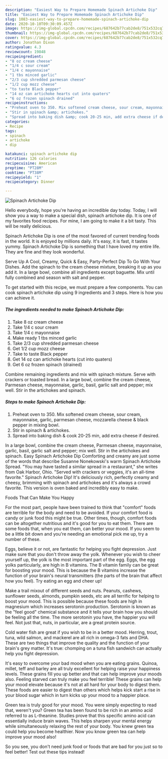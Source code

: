 ```yaml
---
description: "Easiest Way to Prepare Homemade Spinach Artichoke Dip"
title: "Easiest Way to Prepare Homemade Spinach Artichoke Dip"
slug: 1083-easiest-way-to-prepare-homemade-spinach-artichoke-dip
date: 2020-10-10T09:30:09.457Z
image: https://img-global.cpcdn.com/recipes/687642b77cab2de8/751x532cq70/spinach-artichoke-dip-recipe-main-photo.jpg
thumbnail: https://img-global.cpcdn.com/recipes/687642b77cab2de8/751x532cq70/spinach-artichoke-dip-recipe-main-photo.jpg
cover: https://img-global.cpcdn.com/recipes/687642b77cab2de8/751x532cq70/spinach-artichoke-dip-recipe-main-photo.jpg
author: Jonathan Dixon
ratingvalue: 4.3
reviewcount: 19848
recipeingredient:
- "8 oz cream cheese"
- "1/4 c sour cream"
- "1/4 c mayonnaise"
- "1 tbs minced garlic"
- "2/3 cup shredded parmesan cheese"
- "1/2 cup mozz cheese"
- "to taste Black pepper"
- "14 oz can artichoke hearts cut into quaters"
- "6 oz frozen spinach drained"
recipeinstructions:
- "Preheat oven to 350. Mix softened cream cheese, sour cream, mayonnaise, garlic, parmesan cheese, mozzarella cheese &amp; black pepper in mixing bowl."
- "Stir in spinach &amp; artichokes."
- "Spread into baking dish &amp; cook 20-25 min, add extra cheese if desired."
categories:
- Recipe
tags:
- spinach
- artichoke
- dip

katakunci: spinach artichoke dip 
nutrition: 126 calories
recipecuisine: American
preptime: "PT28M"
cooktime: "PT38M"
recipeyield: "1"
recipecategory: Dinner

---
```



![Spinach Artichoke Dip](https://img-global.cpcdn.com/recipes/687642b77cab2de8/751x532cq70/spinach-artichoke-dip-recipe-main-photo.jpg)

Hello everybody, hope you're having an incredible day today. Today, I will show you a way to make a special dish, spinach artichoke dip. It is one of my favorites food recipes. For mine, I am going to make it a bit tasty. This will be really delicious.

Spinach Artichoke Dip is one of the most favored of current trending foods in the world. It is enjoyed by millions daily. It's easy, it is fast, it tastes yummy. Spinach Artichoke Dip is something that I have loved my entire life. They are fine and they look wonderful.

Serve Up A Cool, Creamy, Quick &amp; Easy, Party-Perfect Dip To Go With Your Dishes. Add the spinach to the cream cheese mixture, breaking it up as you add it. In a large bowl, combine all ingredients except baguette. Mix until fully combined and season with salt and pepper.


To get started with this recipe, we must prepare a few components. You can cook spinach artichoke dip using 9 ingredients and 3 steps. Here is how you can achieve it.

<!--inarticleads1-->

##### The ingredients needed to make Spinach Artichoke Dip:

1. Take 8 oz cream cheese
1. Take 1/4 c sour cream
1. Take 1/4 c mayonnaise
1. Make ready 1 tbs minced garlic
1. Take 2/3 cup shredded parmesan cheese
1. Get 1/2 cup mozz cheese
1. Take to taste Black pepper
1. Get 14 oz can artichoke hearts (cut into quaters)
1. Get 6 oz frozen spinach (drained)


Combine remaining ingredients and mix with spinach mixture. Serve with crackers or toasted bread. In a large bowl, combine the cream cheese, Parmesan cheese, mayonnaise, garlic, basil, garlic salt and pepper; mix well. Stir in the artichokes and spinach. 

<!--inarticleads2-->

##### Steps to make Spinach Artichoke Dip:

1. Preheat oven to 350. Mix softened cream cheese, sour cream, mayonnaise, garlic, parmesan cheese, mozzarella cheese &amp; black pepper in mixing bowl.
1. Stir in spinach &amp; artichokes.
1. Spread into baking dish &amp; cook 20-25 min, add extra cheese if desired.


In a large bowl, combine the cream cheese, Parmesan cheese, mayonnaise, garlic, basil, garlic salt and pepper; mix well. Stir in the artichokes and spinach. Easy Spinach Artichoke Dip Comforting and creamy are just some of the words that describe Susanne Nonekowski&#39;s warm Spinach Artichoke Spread. &#34;You may have tasted a similar spread in a restaurant,&#34; she writes from Oak Harbor, Ohio. &#34;Served with crackers or veggies, it&#39;s an all-time favorite.&#34; Spinach Artichoke Dip! It&#39;s deliciously rich, perfectly creamy and cheesy, brimming with spinach and artichokes and it&#39;s always a crowd favorite. This version is oven baked and incredibly easy to make. 

Foods That Can Make You Happy


For the most part, people have been trained to think that "comfort" foods are terrible for the body and need to be avoided. If your comfort food is candy or junk food this might be true. Other times, though, comfort foods can be altogether nutritious and it's good for you to eat them. There are some foods that, when you eat them, can better your mood. If you seem to be a little bit down and you're needing an emotional pick me up, try a number of these.

Eggs, believe it or not, are fantastic for helping you fight depression. Just make sure that you don't throw away the yolk. Whenever you wish to cheer yourself up, the yolk is the most important part of the egg. Eggs, the egg yolks particularly, are high in B vitamins. The B vitamin family can be great for boosting your mood. This is because the B vitamins increase the function of your brain's neural transmitters (the parts of the brain that affect how you feel). Try eating an egg and cheer up!

Make a trail mixout of different seeds and nuts. Peanuts, cashews, sunflower seeds, almonds, pumpkin seeds, etc are all terrific for helping to boost your mood. This is possible because these foods are high in magnesium which increases serotonin production. Serotonin is known as the "feel good" chemical substance and it tells your brain how you should be feeling all the time. The more serotonin you have, the happier you will feel. Not just that, nuts, in particular, are a great protein source.

Cold water fish are great if you wish to be in a better mood. Herring, trout, tuna, wild salmon, and mackerel are all rich in omega-3 fats and DHA. These are two things that improve the quality and the function of your brain's grey matter. It's true: chomping on a tuna fish sandwich can actually help you fight depression. 

It's easy to overcome your bad mood when you are eating grains. Quinoa, millet, teff and barley are all truly excellent for helping raise your happiness levels. These grains fill you up better and that can help improve your moods also. Feeling starved can truly make you feel terrible! These grains can help your mood elevate because it's not at all hard for your body to digest them. These foods are easier to digest than others which helps kick start a rise in your blood sugar which in turn kicks up your mood to a happier place.

Green tea is truly good for your mood. You were simply expecting to read that, weren't you? Green tea has been found to be rich in an amino acid referred to as L-theanine. Studies prove that this specific amino acid can essentially induce brain waves. This helps sharpen your mental energy while simultaneously relaxing the rest of your body. You knew green tea could help you become healthier. Now you know green tea can help improve your mood also!

So you see, you don't need junk food or foods that are bad for you just so to feel better! Test out  these tips  instead!

